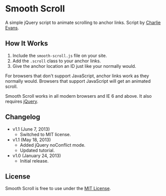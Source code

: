 # Smooth Scroll
A simple jQuery script to animate scrolling to anchor links. Script by [Charlie Evans](http://www.sycha.com/jquery-smooth-scrolling-internal-anchor-links).


## How It Works
1. Include the `smooth-scroll.js` file on your site.
2. Add the `.scroll` class to your anchor links.
3. Give the anchor location an ID just like your normally would.

For browsers that don't support JavaScript, anchor links work as they normally would. Browsers that support JavaScript will get an animated scroll.

Smooth Scroll works in all modern browsers and IE 6 and above. It also requires [jQuery](http://jquery.com/).


## Changelog
* v1.1 (June 7, 2013)
  * Switched to MIT license.
* v1.1 (May 18, 2013)
  * Added jQuery noConflict mode.
  * Updated tutorial.
* v1.0 (January 24, 2013)
  * Initial release.

## License
Smooth Scroll is free to use under the [MIT License](http://gomakethings.com/mit/).
